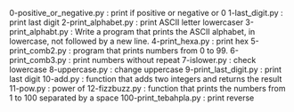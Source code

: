 0-positive_or_negative.py : print if positive or negative or 0
1-last_digit.py : print last digit
2-print_alphabet.py : print ASCII letter lowercaser
3-print_alphabt.py : Write a program that prints the ASCII alphabet, in lowercase, not followed by a new line.
4-print_hexa.py : print hex
5-print_comb2.py : program that prints numbers from 0 to 99.
6-print_comb3.py : print numbers without repeat
7-islower.py : check lowercase
8-uppercase.py : change uppercase
9-print_last_digit.py : print last digit
10-add.py : function that adds two integers and returns the result
11-pow.py : power of
12-fizzbuzz.py : function that prints the numbers from 1 to 100 separated by a space
100-print_tebahpla.py : print reverse
